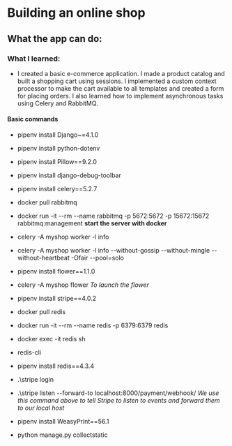 # Building an online shop
## What the app can do:

### What I learned:
* I created a basic e-commerce application. I made a product catalog and built a 
shopping cart using sessions. I implemented a custom context processor to make the cart available 
to all templates and created a form for placing orders. I also learned how to implement asynchronous tasks using Celery and RabbitMQ.
#### Basic commands
- pipenv install Django~=4.1.0
- pipenv install python-dotenv
- pipenv install Pillow==9.2.0
- pipenv install django-debug-toolbar

- pipenv install celery==5.2.7
- docker pull rabbitmq
- docker run -it --rm --name rabbitmq -p 5672:5672 -p 15672:15672 
rabbitmq:management  **start the server with docker**
- celery -A myshop worker -l info
- celery -A myshop worker -l info --without-gossip --without-mingle --without-heartbeat -Ofair --pool=solo
- pipenv install flower==1.1.0
- celery -A myshop flower  *To launch the flower*
- pipenv install stripe==4.0.2


- docker pull redis
- docker run -it --rm --name redis -p 6379:6379 redis
- docker exec -it redis sh
- redis-cli
- pipenv install redis==4.3.4

- .\stripe login
- .\stripe listen --forward-to localhost:8000/payment/webhook/
*We use this command above to tell Stripe to listen to events and forward them to our local host*

- pipenv install WeasyPrint==56.1
- python manage.py collectstatic
